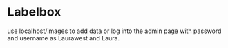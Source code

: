 # Labelbox

use localhost/images to add data or log into the admin page with password and username as Laurawest and Laura. 
